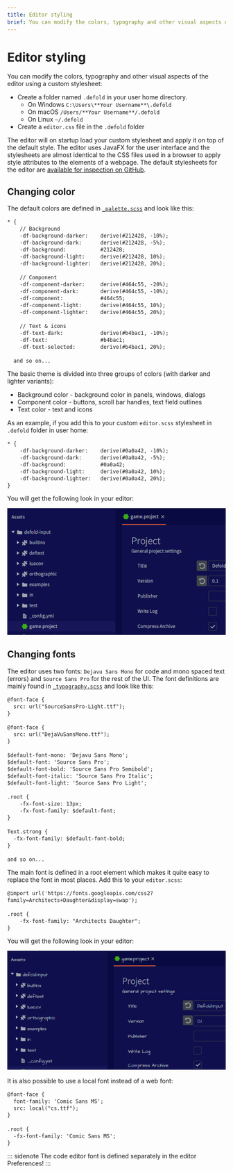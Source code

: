 ```yaml
---
title: Editor styling
brief: You can modify the colors, typography and other visual aspects of the editor using a custom stylesheet.
---
```


# Editor styling

You can modify the colors, typography and other visual aspects of the editor using a custom stylesheet:

* Create a folder named `.defold` in your user home directory.
   * On Windows `C:\Users\**Your Username**\.defold`
   * On macOS `/Users/**Your Username**/.defold`
   * On Linux `~/.defold`
 * Create a `editor.css` file in the `.defold` folder

The editor will on startup load your custom stylesheet and apply it on top of the default style. The editor uses JavaFX for the user interface and the stylesheets are almost identical to the CSS files used in a browser to apply style attributes to the elements of a webpage. The default stylesheets for the editor are [available for inspection on GitHub](https://github.com/defold/defold/tree/editor-dev/editor/styling/stylesheets/base).

## Changing color

The default colors are defined in [`_palette.scss`](https://github.com/defold/defold/blob/editor-dev/editor/styling/stylesheets/base/_palette.scss) and look like this:

```
* {
	// Background
	-df-background-darker:    derive(#212428, -10%);
	-df-background-dark:      derive(#212428, -5%);
	-df-background:           #212428;
	-df-background-light:     derive(#212428, 10%);
	-df-background-lighter:   derive(#212428, 20%);

	// Component
	-df-component-darker:     derive(#464c55, -20%);
	-df-component-dark:       derive(#464c55, -10%);
	-df-component:            #464c55;
	-df-component-light:      derive(#464c55, 10%);
	-df-component-lighter:    derive(#464c55, 20%);

	// Text & icons
	-df-text-dark:            derive(#b4bac1, -10%);
	-df-text:                 #b4bac1;
	-df-text-selected:        derive(#b4bac1, 20%);

  and so on...
```

The basic theme is divided into three groups of colors (with darker and lighter variants):

* Background color - background color in panels, windows, dialogs
* Component color - buttons, scroll bar handles, text field outlines
* Text color - text and icons

As an example, if you add this to your custom `editor.scss` stylesheet in `.defold` folder in user home:

```
* {
	-df-background-darker:    derive(#0a0a42, -10%);
	-df-background-dark:      derive(#0a0a42, -5%);
	-df-background:           #0a0a42;
	-df-background-light:     derive(#0a0a42, 10%);
	-df-background-lighter:   derive(#0a0a42, 20%);
}
```

You will get the following look in your editor:

![](images/editor/editor-styling-color.png)


## Changing fonts

The editor uses two fonts: `Dejavu Sans Mono` for code and mono spaced text (errors) and `Source Sans Pro` for the rest of the UI. The font definitions are mainly found in [`_typography.scss`](https://github.com/defold/defold/blob/editor-dev/editor/styling/stylesheets/base/_typography.scss) and look like this:

```
@font-face {
  src: url("SourceSansPro-Light.ttf");
}

@font-face {
  src: url("DejaVuSansMono.ttf");
}

$default-font-mono: 'Dejavu Sans Mono';
$default-font: 'Source Sans Pro';
$default-font-bold: 'Source Sans Pro Semibold';
$default-font-italic: 'Source Sans Pro Italic';
$default-font-light: 'Source Sans Pro Light';

.root {
    -fx-font-size: 13px;
    -fx-font-family: $default-font;
}

Text.strong {
  -fx-font-family: $default-font-bold;
}

and so on...
```

The main font is defined in a root element which makes it quite easy to replace the font in most places. Add this to your `editor.scss`:

```
@import url('https://fonts.googleapis.com/css2?family=Architects+Daughter&display=swap');

.root {
    -fx-font-family: "Architects Daughter";
}
```

You will get the following look in your editor:

![](images/editor/editor-styling-fonts.png)

It is also possible to use a local font instead of a web font:

```
@font-face {
  font-family: 'Comic Sans MS';
  src: local("cs.ttf");
}

.root {
  -fx-font-family: 'Comic Sans MS';
}
```

::: sidenote
The code editor font is defined separately in the editor Preferences!
:::
